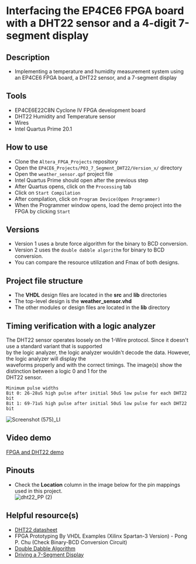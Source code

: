 # Interfacing the EP4CE6 FPGA board with a DHT22 sensor and a 4-digit 7-segment display  

## Description    
- Implementing a temperature and humidity measurement system using an EP4CE6 FPGA board, a DHT22 sensor, and a 7-segment display

## Tools  
- EP4CE6E22C8N Cyclone IV FPGA development board
- DHT22 Humidity and Temperature sensor
- Wires  
- Intel Quartus Prime 20.1  

## How to use  
- Clone the ``Altera_FPGA_Projects`` repository  
- Open the ``EP4CE6_Projects/P03_7_Segment_DHT22/Version_x/`` directory  
- Open the ``weather_sensor.qpf`` project file  
- Intel Quartus Prime should open after the previous step  
- After Quartus opens, click on the ``Processing`` tab  
- Click on ``Start Compilation``  
- After compilation, click on ``Program Device(Open Programmer)``  
- When the Programmer window opens, load the demo project into the FPGA by clicking ``Start``  

## Versions  
- Version 1 uses a brute force algorithm for the binary to BCD conversion.  
- Version 2 uses the ``double dabble algorithm`` for binary to BCD conversion.  
- You can compare the resource utilization and Fmax of both designs. 

## Project file structure  
- The **VHDL** design files are located in the **src** and **lib** directories  
- The top-level design is the **weather_sensor.vhd**  
- The other modules or design files are located in the **lib** directory  

## Timing verification with a logic analyzer  
The DHT22 sensor operates loosely on the 1-Wire protocol. Since it doesn't use a standard variant that is supported  
by the logic analyzer, the logic analyzer wouldn't decode the data. However, the logic analyzer will display the  
waveforms properly and with the correct timings. The image(s) show the distinction between a logic 0 and 1 for the  
DHT22 sensor.  
```
Minimum pulse widths  
Bit 0: 26-28uS high pulse after initial 50uS low pulse for each DHT22 bit  
Bit 1: 69-71uS high pulse after initial 50uS low pulse for each DHT22 bit  
```
![Screenshot (575)_LI](https://github.com/MUDAL/Altera_FPGA_Projects/assets/46250887/fcbcbd65-3bc4-4c4f-b830-f244342c420e)   

## Video demo  
[FPGA and DHT22 demo](https://drive.google.com/file/d/1tKdiLZJzvGX-FAQMI-R3c6fMzs4Az06o/view?usp=sharing)  

## Pinouts  
- Check the **Location** column in the image below for the pin mappings used in this project.  
![dht22_PP (2)](https://github.com/MUDAL/Altera_FPGA_Projects/assets/46250887/081db829-68f9-4ac4-bff6-af8171f3b195)  

## Helpful resource(s)  
- [DHT22 datasheet](https://drive.google.com/file/d/1UODtRw4yKURxbqgQWCb-GDCVGRq6kBUn/view?usp=sharing)   
- FPGA Prototyping By VHDL Examples (Xilinx Spartan-3 Version) - Pong P. Chu (Check Binary-BCD Conversion Circuit)  
- [Double Dabble Algorithm](https://www.youtube.com/watch?v=eXIfZ1yKFlA&t=186s)  
- [Driving a 7-Segment Display](https://www.electronics-tutorials.ws/blog/7-segment-display-tutorial.html)  
